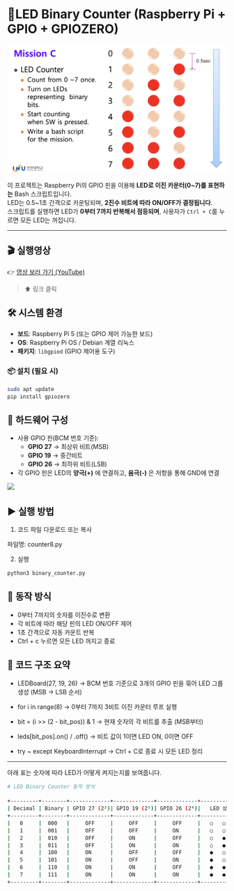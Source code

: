 # 🔢LED Binary Counter (Raspberry Pi + GPIO + GPIOZERO)

<img src="https://github.com/chovy888484/pi_LED/blob/c4725f0ccdbb7f9f8a4470c428edd25439001994/images/counter.png">

이 프로젝트는 Raspberry Pi의 GPIO 핀을 이용해 **LED로 이진 카운터(0~7)를 표현하는** Bash 스크립트입니다.  
LED는 0.5~1초 간격으로 카운팅되며, **2진수 비트에 따라 ON/OFF가 결정됩니다**.  
스크립트를 실행하면 LED가 **0부터 7까지 반복해서 점등되며**, 사용자가 `Ctrl + C`를 누르면 모든 LED는 꺼집니다.

---

## 🎬 실행영상

👉 [영상 보러 가기 (YouTube)](https://youtu.be/-1P36T0tAYo?si=770eI3dkxxCPVkRi](https://youtu.be/dFZOxpbfkcI))

> ⬆️ 링크 클릭


## 🛠️ 시스템 환경

- **보드**: Raspberry Pi 5 (또는 GPIO 제어 가능한 보드)
- **OS**: Raspberry Pi OS / Debian 계열 리눅스
- **패키지**: `libgpiod` (GPIO 제어용 도구)

### 📦 설치 (필요 시)

```bash
sudo apt update
pip install gpiozero
```

## 🧰 하드웨어 구성

- 사용 GPIO 핀(BCM 번호 기준):
  - **GPIO 27** -> 최상위 비트(MSB)
  - **GPIO 19** -> 중간비트
  - **GPIO 26** -> 최하위 비트(LSB)
- 각 GPIO 핀은 LED의 **양극(+)** 에 연결하고, **음극(-)** 은 저항을 통해 GND에 연결

<img src="https://github.com/chovy888484/pi_LED/blob/535043cc3ef1441c88c66db4ad5c93fd21f3654d/images/IMG_0577.jpg">

## ▶️ 실행 방법

1. 코드 파일 다운로드 또는 복사

파일명: counter8.py

2. 실행
```bash
python3 binary_counter.py
```


## 🔁 동작 방식

- 0부터 7까지의 숫자를 이진수로 변환
- 각 비트에 따라 해당 핀의 LED ON/OFF 제어
- 1초 간격으로 자동 카운트 반복
- Ctrl + c 누르면 모든 LED 꺼지고 종료


 ## 🧠 코드 구조 요약

 - LEDBoard(27, 19, 26)
→ BCM 번호 기준으로 3개의 GPIO 핀을 묶어 LED 그룹 생성 (MSB → LSB 순서)

 - for i in range(8)
→ 0부터 7까지 3비트 이진 카운터 루프 실행

 - bit = (i >> (2 - bit_pos)) & 1
→ 현재 숫자의 각 비트를 추출 (MSB부터)

 - leds[bit_pos].on() / .off()
→ 비트 값이 1이면 LED ON, 0이면 OFF

 - try ~ except KeyboardInterrupt
→ Ctrl + C로 종료 시 모든 LED 정리


---

아래 표는 숫자에 따라 LED가 어떻게 켜지는지를 보여줍니다.

```bash
# LED Binary Counter 동작 방식

+---------+--------+-------------+-------------+-------------+----------------+
| Decimal | Binary | GPIO 27 (2²)| GPIO 19 (2¹)| GPIO 26 (2⁰)|   LED 상태     |
+---------+--------+-------------+-------------+-------------+----------------+
|   0     |  000   |     OFF     |     OFF     |     OFF     |   ○   ○   ○    |
|   1     |  001   |     OFF     |     OFF     |     ON      |   ○   ○   ●    |
|   2     |  010   |     OFF     |     ON      |     OFF     |   ○   ●   ○    |
|   3     |  011   |     OFF     |     ON      |     ON      |   ○   ●   ●    |
|   4     |  100   |     ON      |     OFF     |     OFF     |   ●   ○   ○    |
|   5     |  101   |     ON      |     OFF     |     ON      |   ●   ○   ●    |
|   6     |  110   |     ON      |     ON      |     OFF     |   ●   ●   ○    |
|   7     |  111   |     ON      |     ON      |     ON      |   ●   ●   ●    |
+---------+--------+-------------+-------------+-------------+----------------+

```
